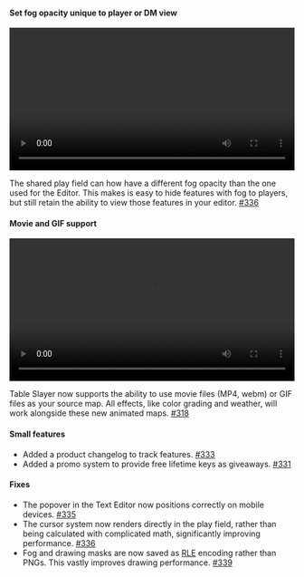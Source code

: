 #### Set fog opacity unique to player or DM view

<video controls width="100%">
  <source src="https://files.tableslayer.com/changelog/sept-fog-demo-web.mp4" type="video/mp4">
  Your browser does not support the video tag.
</video>

The shared play field can how have a different fog opacity than the one used for the Editor. This makes is easy to hide features with fog to players, but still retain the ability to view those features in your editor. [#336](https://github.com/Siege-Perilous/tableslayer/pull/336)

#### Movie and GIF support

<video controls width="100%">
  <source src="https://files.tableslayer.com/changelog/sept-movie-demo-web.mp4" type="video/mp4">
  Your browser does not support the video tag.
</video>

Table Slayer now supports the ability to use movie files (MP4, webm) or GIF files as your source map. All effects, like color grading and weather, will work alongside these new animated maps. [#318](https://github.com/Siege-Perilous/tableslayer/pull/318)

#### Small features

- Added a product changelog to track features. [#333](https://github.com/Siege-Perilous/tableslayer/pull/333)
- Added a promo system to provide free lifetime keys as giveaways. [#331](https://github.com/Siege-Perilous/tableslayer/pull/331)

#### Fixes

- The popover in the Text Editor now positions correctly on mobile devices. [#335](https://github.com/Siege-Perilous/tableslayer/pull/335)
- The cursor system now renders directly in the play field, rather than being calculated with complicated math, significantly improving performance. [#336](https://github.com/Siege-Perilous/tableslayer/pull/336)
- Fog and drawing masks are now saved as [RLE](https://en.wikipedia.org/wiki/Run-length_encoding) encoding rather than PNGs. This vastly improves drawing performance. [#339](https://github.com/Siege-Perilous/tableslayer/pull/339)
